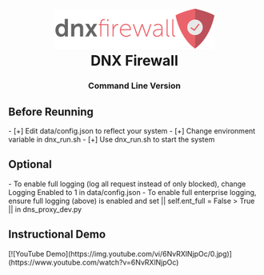 <h1 align="center">
	<br>
	<img src="https://github.com/ProHackTech/DNX-FWALL-CMD/blob/master/DNX_Logo.png" alt="DNX Firewall Logo">
	<br>
	DNX Firewall
</h1>
<h3 align="center">
	Command Line Version
</h3>

<h2>Before Reunning</h2>
- [+] Edit data/config.json to reflect your system
- [+] Change environment variable in dnx_run.sh
- [+] Use dnx_run.sh to start the system

<h2>Optional</h2>
- To enable full logging (log all request instead of only blocked), change Logging Enabled to 1 in data/config.json
- To enable full enterprise logging, ensure full logging (above) is enabled and set || self.ent_full = False > True || in dns_proxy_dev.py

<h2>Instructional Demo</h2>
[![YouTube Demo](https://img.youtube.com/vi/6NvRXlNjpOc/0.jpg)](https://www.youtube.com/watch?v=6NvRXlNjpOc)
